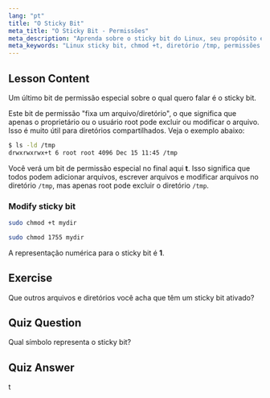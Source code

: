 ```yaml
---
lang: "pt"
title: "O Sticky Bit"
meta_title: "O Sticky Bit - Permissões"
meta_description: "Aprenda sobre o sticky bit do Linux, seu propósito em diretórios compartilhados como /tmp, e como configurá-lo usando chmod. Entenda esta permissão de arquivo chave!"
meta_keywords: "Linux sticky bit, chmod +t, diretório /tmp, permissões Linux, segurança de arquivos, tutorial Linux, Linux para iniciantes"
---
```


## Lesson Content

Um último bit de permissão especial sobre o qual quero falar é o sticky bit.

Este bit de permissão "fixa um arquivo/diretório", o que significa que apenas o proprietário ou o usuário root pode excluir ou modificar o arquivo. Isso é muito útil para diretórios compartilhados. Veja o exemplo abaixo:

```bash
$ ls -ld /tmp
drwxrwxrwx+t 6 root root 4096 Dec 15 11:45 /tmp
```

Você verá um bit de permissão especial no final aqui **t**. Isso significa que todos podem adicionar arquivos, escrever arquivos e modificar arquivos no diretório `/tmp`, mas apenas root pode excluir o diretório `/tmp`.

### Modify sticky bit

```bash
sudo chmod +t mydir

sudo chmod 1755 mydir
```

A representação numérica para o sticky bit é **1**.

## Exercise

Que outros arquivos e diretórios você acha que têm um sticky bit ativado?

## Quiz Question

Qual símbolo representa o sticky bit?

## Quiz Answer

t
